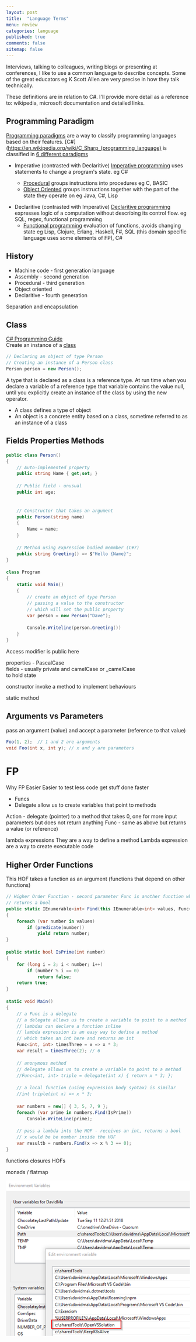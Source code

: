 ```yaml
---
layout: post
title:  "Language Terms"
menu: review
categories: language 
published: true 
comments: false
sitemap: false
---
```

Interviews, talking to colleagues, writing blogs or presenting at conferences, I like to use a common language to describe concepts. Some of the great educators eg K Scott Allen are very precise in how they talk technically.  

These definitions are in relation to C#. I'll provide more detail as a reference to: wikipedia, microsoft documentation and detailed links. 

## Programming Paradigm 
[Programming paradigms](https://en.wikipedia.org/wiki/Programming_paradigm) are a way to classify programming languages based on their features. [C#](https://en.wikipedia.org/wiki/C_Sharp_(programming_language) is classified in [6 different paradigms](https://en.wikipedia.org/wiki/Comparison_of_multi-paradigm_programming_languages)

- Imperative (contrasted with Declaritive)
   [Imperative programming](https://en.wikipedia.org/wiki/Imperative_programming) uses statements to change a program's state. eg C#

   - [Procedural](https://en.wikipedia.org/wiki/Procedural_programming) groups instructions into procedures eg C, BASIC
   - [Object Oriented](https://en.wikipedia.org/wiki/Object-oriented_programming) groups instructions together with the part of the state they operate on eg Java, C#, Lisp


* Declaritive (contrasted with Imperative)
   [Declaritive programming](https://en.wikipedia.org/wiki/Declarative_programming) expresses logic of a computation without describing its control flow. eg SQL, regex, functional programming
    - [Functional programming](https://en.wikipedia.org/wiki/Functional_programming) evaluation of functions, avoids changing state eg Lisp, Clojure, Erlang, Haskell, F#, SQL (this domain specific language uses some elements of FP), C#

## History
- Machine code - first generation language
- Assembly - second generation
- Procedural - third generation
- Object oriented
- Declaritive - fourth generation

Separation and encapsulation

## Class 
[C# Programming Guide](https://docs.microsoft.com/en-us/dotnet/csharp/programming-guide/index)  
Create an instance of a [class](https://docs.microsoft.com/en-us/dotnet/csharp/programming-guide/classes-and-structs/classes)
```c#
// Declaring an object of type Person
// Creating an instance of a Person class
Person person = new Person();
```
A type that is declared as a class is a reference type. At run time when you declare a variable of a reference type that variable contains the value null, until you explicitly create an instance of the class by using the new operator.

- A class defines a type of object
- An object is a concrete entity based on a class, sometime referred to as an instance of a class

## Fields Properties Methods
```c#
public class Person()
{
    // Auto-implemented property
    public string Name { get;set; }

    // Public field - unusual
    public int age;
    

    // Constructor that takes an argument
    public Person(string name)
    {
        Name = name;
    }

    // Method using Expression bodied memmber (C#7)
    public string Greeting() => $"Hello {Name}";
}

class Program
{
    static void Main()
    {
        // create an object of type Person 
        // passing a value to the constructor
        // which will set the public property
        var person = new Person("Dave");

        Console.Writeline(person.Greeting())
    }
}
```
Access modifier is public here



properties - PascalCase  
fields - usually private and camelCase or _camelCase  
to hold state

constructor
invoke a method
  to implement behaviours

static method

## Arguments vs Parameters
pass an argument (value) and accept a parameter (reference to that value)
```c#
Foo(1, 2);  // 1 and 2 are arguments
void Foo(int x, int y); // x and y are parameters
```
# FP
Why FP
Easier
Easier to test
less code
get stuff done faster

- Funcs
- Delegate
   allow us to create variables that point to methods

Action - delegate (pointer) to a method that takes 0, one for more input parameters but does not return anything
Func - same as above but returns a value (or reference)


lambda expressions
They are a way to define a method
Lambda expression are a way to create executable code


## Higher Order Functions
This HOF takes a function as an argument (functions that depend on other functions) 
```c#
// Higher Order Function - second parameter Func is another function which takes an int parameter
// returns a bool 
public static IEnumerable<int> Find(this IEnumerable<int> values, Func<int, bool> predicate)
{
    foreach (var number in values)
        if (predicate(number))
            yield return number;
}

public static bool IsPrime(int number)
{
    for (long i = 2; i < number; i++)
        if (number % i == 0)
            return false;
    return true;
}

static void Main()
{
    // a Func is a delegate 
    // a delegate allows us to create a variable to point to a method
    // lambdas can declare a function inline
    // lambda expression is an easy way to define a method
    // which takes an int here and returns an int
    Func<int, int> timesThree = x => x * 3;
    var result = timesThree(2); // 6

    // anonymous method
    // delegate allows us to create a variable to point to a method
    //Func<int, int> triple = delegate(int x) { return x * 3; };

    // a local function (using expression body syntax) is similar
    //int triple(int x) => x * 3;

    var numbers = new[] { 3, 5, 7, 9 };
    foreach (var prime in numbers.Find(IsPrime))
        Console.WriteLine(prime);

    // pass a lambda into the HOF - receives an int, returns a bool
    // x would be be number inside the HOF
    var resultb = numbers.Find(x => x % 3 == 0);
}

```

functions 
closures
HOFs

monads / flatmap


![ps](/assets/2018-11-07/2.png)